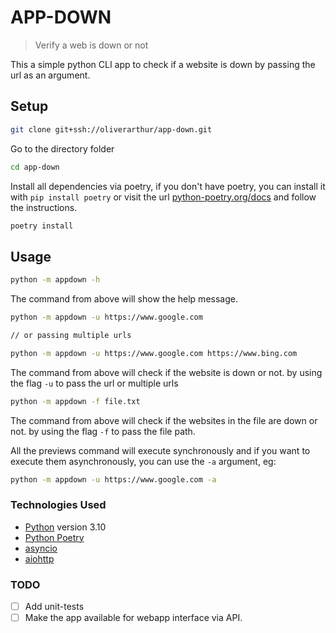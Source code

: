 # APP-DOWN

> Verify a web is down or not

This a simple python CLI app to check if a website is down by passing the url as an argument.

## Setup

```sh
git clone git+ssh://oliverarthur/app-down.git
```

Go to the directory folder

```sh
cd app-down
```

Install all dependencies via poetry, if you don't have poetry, you can install it with `pip install poetry` or visit the url [python-poetry.org/docs](https://python-poetry.org/docs/) and follow the instructions.

```sh
poetry install
```

## Usage

```sh
python -m appdown -h
```

The command from above will show the help message.

```sh
python -m appdown -u https://www.google.com

// or passing multiple urls

python -m appdown -u https://www.google.com https://www.bing.com
```

The command from above will check if the website is down or not. by using the flag `-u` to pass the url or multiple urls

```sh
python -m appdown -f file.txt
```

The command from above will check if the websites in the file are down or not. by using the flag `-f` to pass the file path.

All the previews command will execute synchronously and if you want to execute them asynchronously, you can use the `-a` argument, eg:

```sh
python -m appdown -u https://www.google.com -a
```

### Technologies Used

- [Python](https://www.python.org/) version 3.10
- [Python Poetry](https://python-poetry.org/)
- [asyncio](https://docs.python.org/3/library/asyncio.html)
- [aiohttp](https://aiohttp.readthedocs.io/en/stable/)

### TODO

- [ ] Add unit-tests
- [ ] Make the app available for webapp interface via API.
